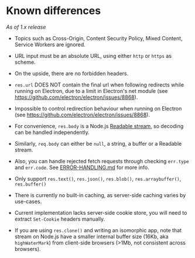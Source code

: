 
Known differences
=================

*As of 1.x release*

- Topics such as Cross-Origin, Content Security Policy, Mixed Content, Service Workers are ignored.

- URL input must be an absolute URL, using either `http` or `https` as scheme.

- On the upside, there are no forbidden headers.

- `res.url` DOES NOT contain the final url when following redirects while running on Electron, due to a limit in Electron's net module (see https://github.com/electron/electron/issues/8868).

- Impossible to control redirection behaviour when running on Electron (see https://github.com/electron/electron/issues/8868).

- For convenience, `res.body` is a Node.js [Readable stream][readable-stream], so decoding can be handled independently.

- Similarly, `req.body` can either be `null`, a string, a buffer or a Readable stream.

- Also, you can handle rejected fetch requests through checking `err.type` and `err.code`. See [ERROR-HANDLING.md][] for more info.

- Only support `res.text()`, `res.json()`, `res.blob()`, `res.arraybuffer()`, `res.buffer()`

- There is currently no built-in caching, as server-side caching varies by use-cases.

- Current implementation lacks server-side cookie store, you will need to extract `Set-Cookie` headers manually.

- If you are using `res.clone()` and writing an isomorphic app, note that stream on Node.js have a smaller internal buffer size (16Kb, aka `highWaterMark`) from client-side browsers (>1Mb, not consistent across browsers).

[readable-stream]: https://nodejs.org/api/stream.html#stream_readable_streams
[ERROR-HANDLING.md]: https://github.com/bitinn/node-fetch/blob/master/ERROR-HANDLING.md

